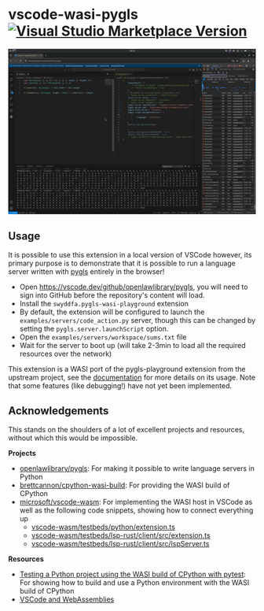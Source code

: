 # vscode-wasi-pygls [![Visual Studio Marketplace Version](https://img.shields.io/visual-studio-marketplace/v/swyddfa.pygls-wasi-playground?style=flat-square)](https://marketplace.visualstudio.com/items?itemName=swyddfa.pygls-wasi-playground)

<p align="center">
  <img src="./screenshot.png" alt="A screenshot showing an example pygls language server running on vscode.dev via the WASI host."></img>
</p>

## Usage

It is possible to use this extension in a local version of VSCode however, its primary purpose is to demonstrate that it is possible to run a language server written with [pygls](https://pygls.readthedocs.io/en/latest/index.html) entirely in the browser!

- Open https://vscode.dev/github/openlawlibrary/pygls, you will need to sign into GitHub before the repository's content will load.
- Install the `swyddfa.pygls-wasi-playground` extension
- By default, the extension will be configured to launch the `examples/servers/code_action.py` server, though this can be changed by setting the `pygls.server.launchScript` option.
- Open the `examples/servers/workspace/sums.txt` file
- Wait for the server to boot up (will take 2-3min to load all the required resources over the network)

This extension is a WASI port of the pygls-playground extension from the upstream project, see the [documentation](https://pygls.readthedocs.io/en/latest/servers/howto/use-the-pygls-playground.html) for more details on its usage.
Note that some features (like debugging!) have not yet been implemented.

## Acknowledgements

This stands on the shoulders of a lot of excellent projects and resources, without which this would be impossible.

**Projects**

- [openlawlibrary/pygls](https://github.com/openlawlibrary/pygls): For making it possible to write language servers in Python
- [brettcannon/cpython-wasi-build](https://github.com/brettcannon/cpython-wasi-build): For providing the WASI build of CPython
- [microsoft/vscode-wasm](https://github.com/microsoft/vscode-wasm): For implementing the WASI host in VSCode as well as the following code snippets, showing how to connect everything up
  - [vscode-wasm/testbeds/python/extension.ts](https://github.com/microsoft/vscode-wasm/blob/65669200000306d174ce2bbfdd9e4d41e9517466/testbeds/python/extension.ts#L17-L38)
  - [vscode-wasm/testbeds/lsp-rust/client/src/extension.ts](https://github.com/microsoft/vscode-wasm/blob/65669200000306d174ce2bbfdd9e4d41e9517466/testbeds/lsp-rust/client/src/extension.ts#L18-L48)
  - [vscode-wasm/testbeds/lsp-rust/client/src/lspServer.ts](https://github.com/microsoft/vscode-wasm/blob/65669200000306d174ce2bbfdd9e4d41e9517466/testbeds/lsp-rust/client/src/lspServer.ts)


**Resources**

- [Testing a Python project using the WASI build of CPython with pytest](https://snarky.ca/testing-a-project-using-the-wasi-build-of-cpython-with-pytest/): For showing how to build and use a Python environment with the WASI build of CPython
- [VSCode and WebAssemblies](https://code.visualstudio.com/blogs/2023/06/05/vscode-wasm-wasi)
